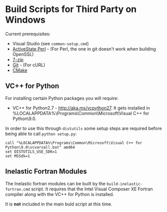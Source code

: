 Build Scripts for Third Party on Windows
========================================

Current prerequisites:

* Visual Studio (see `common-setup.cmd`)
* [ActiveState Perl](http://www.activestate.com/activeperl) - (For Perl, the one in git doesn't work when building OpenSSL)
* [7-zip](http://www.7-zip.org/)
* [Git](https://git-scm.com/downloads) - (For cURL)
* [CMake](http://www.cmake.org)

VC++ for Python
---------------

For installing certain Python packages you will require:

* VC++ for Python2.7 - http://aka.ms/vcpython27. It gets installed in %LOCALAPPDATA%\Programs\Common\Microsoft\Visual C++ for Python\9.0.

In order to use this through `distutils` some setup steps are required before being able to call `python setup.py`:

```
call "%LOCALAPPDATA%\Programs\Common\Microsoft\Visual C++ for Python\9.0\vcvarsall.bat" amd64
set DISTUTILS_USE_SDK=1
set MSSdk=1
```

Inelastic Fortran Modules
-------------------------

The Inelastic fortran modules can be built by the `build-inelastic-fortran.cmd` script. It requires that
the Intel Visual Composer XE Fortran compiler along with the VC++ for Python is installed.

It is **not** included in the main buld script at this time.
